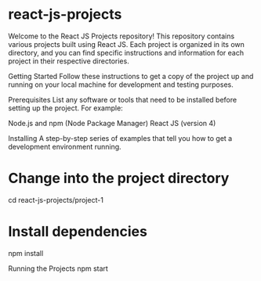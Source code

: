 # react-js-projects
Welcome to the React JS Projects repository! This repository contains various projects built using React JS. Each project is organized in its own directory, and you can find specific instructions and information for each project in their respective directories.

Getting Started
Follow these instructions to get a copy of the project up and running on your local machine for development and testing purposes.

Prerequisites
List any software or tools that need to be installed before setting up the project. For example:

Node.js and npm (Node Package Manager)
React JS (version 4)

Installing
A step-by-step series of examples that tell you how to get a development environment running.

# Change into the project directory
cd react-js-projects/project-1

# Install dependencies
npm install

Running the Projects
npm start
